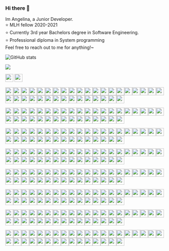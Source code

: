 ### Hi there 👋
Im Angelina, a Junior Developer.  
:star: MLH fellow 2020-2021  
:star: Currently 3rd year Bachelors degree in Software Engineering.  
:star: Professional diploma in System programming  
Feel free to reach out to me for anything!~

![GitHub stats](https://github-readme-stats.vercel.app/api?username=angelinag&show_icons=true&count_private=true&theme=synthwave)

![](https://profile-counter.glitch.me/angelinag/count.svg)

<img src="https://img.shields.io/badge/%20-%20-blue?style=flat&logo=angular&logoColor=blue" width="25vw">
<img src="https://img.shields.io/badge/%20-%20-yellow?style=flat&logo=angular&logoColor=yellow" width="25vw">

<img src="https://img.shields.io/badge/%20-%20-blue?style=flat&logo=angular&logoColor=blue" width="25vw"><img src="https://img.shields.io/badge/%20-%20-blue?style=flat&logo=angular&logoColor=blue" width="25vw"><img src="https://img.shields.io/badge/%20-%20-blue?style=flat&logo=angular&logoColor=blue" width="25vw"><img src="https://img.shields.io/badge/%20-%20-blue?style=flat&logo=angular&logoColor=blue" width="25vw"><img src="https://img.shields.io/badge/%20-%20-blue?style=flat&logo=angular&logoColor=blue" width="25vw"><img src="https://img.shields.io/badge/%20-%20-blue?style=flat&logo=angular&logoColor=blue" width="25vw"><img src="https://img.shields.io/badge/%20-%20-blue?style=flat&logo=angular&logoColor=blue" width="25vw"><img src="https://img.shields.io/badge/%20-%20-blue?style=flat&logo=angular&logoColor=blue" width="25vw"><img src="https://img.shields.io/badge/%20-%20-blue?style=flat&logo=angular&logoColor=blue" width="25vw"><img src="https://img.shields.io/badge/%20-%20-blue?style=flat&logo=angular&logoColor=blue" width="25vw"><img src="https://img.shields.io/badge/%20-%20-blue?style=flat&logo=angular&logoColor=blue" width="25vw"><img src="https://img.shields.io/badge/%20-%20-blue?style=flat&logo=angular&logoColor=blue" width="25vw"><img src="https://img.shields.io/badge/%20-%20-blue?style=flat&logo=angular&logoColor=blue" width="25vw"><img src="https://img.shields.io/badge/%20-%20-blue?style=flat&logo=angular&logoColor=blue" width="25vw"><img src="https://img.shields.io/badge/%20-%20-blue?style=flat&logo=angular&logoColor=blue" width="25vw"><img src="https://img.shields.io/badge/%20-%20-blue?style=flat&logo=angular&logoColor=blue" width="25vw"><img src="https://img.shields.io/badge/%20-%20-blue?style=flat&logo=angular&logoColor=blue" width="25vw"><img src="https://img.shields.io/badge/%20-%20-blue?style=flat&logo=angular&logoColor=blue" width="25vw"><img src="https://img.shields.io/badge/%20-%20-yellow?style=flat&logo=angular&logoColor=yellow" width="25vw"><img src="https://img.shields.io/badge/%20-%20-blue?style=flat&logo=angular&logoColor=blue" width="25vw"><img src="https://img.shields.io/badge/%20-%20-yellow?style=flat&logo=angular&logoColor=yellow" width="25vw"><img src="https://img.shields.io/badge/%20-%20-blue?style=flat&logo=angular&logoColor=blue" width="25vw"><img src="https://img.shields.io/badge/%20-%20-blue?style=flat&logo=angular&logoColor=blue" width="25vw"><img src="https://img.shields.io/badge/%20-%20-blue?style=flat&logo=angular&logoColor=blue" width="25vw"><img src="https://img.shields.io/badge/%20-%20-blue?style=flat&logo=angular&logoColor=blue" width="25vw"><img src="https://img.shields.io/badge/%20-%20-blue?style=flat&logo=angular&logoColor=blue" width="25vw"><img src="https://img.shields.io/badge/%20-%20-blue?style=flat&logo=angular&logoColor=blue" width="25vw"><img src="https://img.shields.io/badge/%20-%20-blue?style=flat&logo=angular&logoColor=blue" width="25vw"><img src="https://img.shields.io/badge/%20-%20-blue?style=flat&logo=angular&logoColor=blue" width="25vw"><img src="https://img.shields.io/badge/%20-%20-blue?style=flat&logo=angular&logoColor=blue" width="25vw"><img src="https://img.shields.io/badge/%20-%20-blue?style=flat&logo=angular&logoColor=blue" width="25vw"><img src="https://img.shields.io/badge/%20-%20-blue?style=flat&logo=angular&logoColor=blue" width="25vw"><img src="https://img.shields.io/badge/%20-%20-blue?style=flat&logo=angular&logoColor=blue" width="25vw"><img src="https://img.shields.io/badge/%20-%20-blue?style=flat&logo=angular&logoColor=blue" width="25vw"><img src="https://img.shields.io/badge/%20-%20-blue?style=flat&logo=angular&logoColor=blue" width="25vw"><!-- newline -->  


<img src="https://img.shields.io/badge/%20-%20-blue?style=flat&logo=angular&logoColor=blue" width="25vw"><img src="https://img.shields.io/badge/%20-%20-blue?style=flat&logo=angular&logoColor=blue" width="25vw"><img src="https://img.shields.io/badge/%20-%20-yellow?style=flat&logo=angular&logoColor=yellow" width="25vw"><img src="https://img.shields.io/badge/%20-%20-yellow?style=flat&logo=angular&logoColor=yellow" width="25vw"><img src="https://img.shields.io/badge/%20-%20-blue?style=flat&logo=angular&logoColor=blue" width="25vw"><img src="https://img.shields.io/badge/%20-%20-blue?style=flat&logo=angular&logoColor=blue" width="25vw"><img src="https://img.shields.io/badge/%20-%20-yellow?style=flat&logo=angular&logoColor=yellow" width="25vw"><img src="https://img.shields.io/badge/%20-%20-yellow?style=flat&logo=angular&logoColor=yellow" width="25vw"><img src="https://img.shields.io/badge/%20-%20-yellow?style=flat&logo=angular&logoColor=yellow" width="25vw"><img src="https://img.shields.io/badge/%20-%20-blue?style=flat&logo=angular&logoColor=blue" width="25vw"><img src="https://img.shields.io/badge/%20-%20-yellow?style=flat&logo=angular&logoColor=yellow" width="25vw"><img src="https://img.shields.io/badge/%20-%20-yellow?style=flat&logo=angular&logoColor=yellow" width="25vw"><img src="https://img.shields.io/badge/%20-%20-yellow?style=flat&logo=angular&logoColor=yellow" width="25vw"><img src="https://img.shields.io/badge/%20-%20-blue?style=flat&logo=angular&logoColor=blue" width="25vw"><img src="https://img.shields.io/badge/%20-%20-yellow?style=flat&logo=angular&logoColor=yellow" width="25vw"><img src="https://img.shields.io/badge/%20-%20-yellow?style=flat&logo=angular&logoColor=yellow" width="25vw"><img src="https://img.shields.io/badge/%20-%20-yellow?style=flat&logo=angular&logoColor=yellow" width="25vw"><img src="https://img.shields.io/badge/%20-%20-blue?style=flat&logo=angular&logoColor=blue" width="25vw"><img src="https://img.shields.io/badge/%20-%20-yellow?style=flat&logo=angular&logoColor=yellow" width="25vw"><img src="https://img.shields.io/badge/%20-%20-blue?style=flat&logo=angular&logoColor=blue" width="25vw"><img src="https://img.shields.io/badge/%20-%20-blue?style=flat&logo=angular&logoColor=blue" width="25vw"><img src="https://img.shields.io/badge/%20-%20-blue?style=flat&logo=angular&logoColor=blue" width="25vw"><img src="https://img.shields.io/badge/%20-%20-yellow?style=flat&logo=angular&logoColor=yellow" width="25vw"><img src="https://img.shields.io/badge/%20-%20-yellow?style=flat&logo=angular&logoColor=yellow" width="25vw"><img src="https://img.shields.io/badge/%20-%20-yellow?style=flat&logo=angular&logoColor=yellow" width="25vw"><img src="https://img.shields.io/badge/%20-%20-blue?style=flat&logo=angular&logoColor=blue" width="25vw"><img src="https://img.shields.io/badge/%20-%20-blue?style=flat&logo=angular&logoColor=blue" width="25vw"><img src="https://img.shields.io/badge/%20-%20-yellow?style=flat&logo=angular&logoColor=yellow" width="25vw"><img src="https://img.shields.io/badge/%20-%20-yellow?style=flat&logo=angular&logoColor=yellow" width="25vw"><img src="https://img.shields.io/badge/%20-%20-blue?style=flat&logo=angular&logoColor=blue" width="25vw"><img src="https://img.shields.io/badge/%20-%20-blue?style=flat&logo=angular&logoColor=blue" width="25vw"><img src="https://img.shields.io/badge/%20-%20-yellow?style=flat&logo=angular&logoColor=yellow" width="25vw"><img src="https://img.shields.io/badge/%20-%20-yellow?style=flat&logo=angular&logoColor=yellow" width="25vw"><img src="https://img.shields.io/badge/%20-%20-yellow?style=flat&logo=angular&logoColor=yellow" width="25vw"><img src="https://img.shields.io/badge/%20-%20-blue?style=flat&logo=angular&logoColor=blue" width="25vw"><!-- newline -->  

<img src="https://img.shields.io/badge/%20-%20-blue?style=flat&logo=angular&logoColor=blue" width="25vw"><img src="https://img.shields.io/badge/%20-%20-yellow?style=flat&logo=angular&logoColor=yellow" width="25vw"><img src="https://img.shields.io/badge/%20-%20-blue?style=flat&logo=angular&logoColor=blue" width="25vw"><img src="https://img.shields.io/badge/%20-%20-yellow?style=flat&logo=angular&logoColor=yellow" width="25vw"><img src="https://img.shields.io/badge/%20-%20-blue?style=flat&logo=angular&logoColor=blue" width="25vw"><img src="https://img.shields.io/badge/%20-%20-blue?style=flat&logo=angular&logoColor=blue" width="25vw"><img src="https://img.shields.io/badge/%20-%20-yellow?style=flat&logo=angular&logoColor=yellow" width="25vw"><img src="https://img.shields.io/badge/%20-%20-blue?style=flat&logo=angular&logoColor=blue" width="25vw"><img src="https://img.shields.io/badge/%20-%20-yellow?style=flat&logo=angular&logoColor=yellow" width="25vw"><img src="https://img.shields.io/badge/%20-%20-blue?style=flat&logo=angular&logoColor=blue" width="25vw"><img src="https://img.shields.io/badge/%20-%20-yellow?style=flat&logo=angular&logoColor=yellow" width="25vw"><img src="https://img.shields.io/badge/%20-%20-blue?style=flat&logo=angular&logoColor=blue" width="25vw"><img src="https://img.shields.io/badge/%20-%20-yellow?style=flat&logo=angular&logoColor=yellow" width="25vw"><img src="https://img.shields.io/badge/%20-%20-blue?style=flat&logo=angular&logoColor=blue" width="25vw"><img src="https://img.shields.io/badge/%20-%20-yellow?style=flat&logo=angular&logoColor=yellow" width="25vw"><img src="https://img.shields.io/badge/%20-%20-blue?style=flat&logo=angular&logoColor=blue" width="25vw"><img src="https://img.shields.io/badge/%20-%20-yellow?style=flat&logo=angular&logoColor=yellow" width="25vw"><img src="https://img.shields.io/badge/%20-%20-blue?style=flat&logo=angular&logoColor=blue" width="25vw"><img src="https://img.shields.io/badge/%20-%20-yellow?style=flat&logo=angular&logoColor=yellow" width="25vw"><img src="https://img.shields.io/badge/%20-%20-blue?style=flat&logo=angular&logoColor=blue" width="25vw"><img src="https://img.shields.io/badge/%20-%20-yellow?style=flat&logo=angular&logoColor=yellow" width="25vw"><img src="https://img.shields.io/badge/%20-%20-blue?style=flat&logo=angular&logoColor=blue" width="25vw"><img src="https://img.shields.io/badge/%20-%20-yellow?style=flat&logo=angular&logoColor=yellow" width="25vw"><img src="https://img.shields.io/badge/%20-%20-blue?style=flat&logo=angular&logoColor=blue" width="25vw"><img src="https://img.shields.io/badge/%20-%20-yellow?style=flat&logo=angular&logoColor=yellow" width="25vw"><img src="https://img.shields.io/badge/%20-%20-blue?style=flat&logo=angular&logoColor=blue" width="25vw"><img src="https://img.shields.io/badge/%20-%20-yellow?style=flat&logo=angular&logoColor=yellow" width="25vw"><img src="https://img.shields.io/badge/%20-%20-blue?style=flat&logo=angular&logoColor=blue" width="25vw"><img src="https://img.shields.io/badge/%20-%20-yellow?style=flat&logo=angular&logoColor=yellow" width="25vw"><img src="https://img.shields.io/badge/%20-%20-blue?style=flat&logo=angular&logoColor=blue" width="25vw"><img src="https://img.shields.io/badge/%20-%20-blue?style=flat&logo=angular&logoColor=blue" width="25vw"><img src="https://img.shields.io/badge/%20-%20-yellow?style=flat&logo=angular&logoColor=yellow" width="25vw"><img src="https://img.shields.io/badge/%20-%20-blue?style=flat&logo=angular&logoColor=blue" width="25vw"><img src="https://img.shields.io/badge/%20-%20-yellow?style=flat&logo=angular&logoColor=yellow" width="25vw"><img src="https://img.shields.io/badge/%20-%20-blue?style=flat&logo=angular&logoColor=blue" width="25vw"><!-- newline -->  

<img src="https://img.shields.io/badge/%20-%20-blue?style=flat&logo=angular&logoColor=blue" width="25vw"><img src="https://img.shields.io/badge/%20-%20-yellow?style=flat&logo=angular&logoColor=yellow" width="25vw"><img src="https://img.shields.io/badge/%20-%20-blue?style=flat&logo=angular&logoColor=blue" width="25vw"><img src="https://img.shields.io/badge/%20-%20-yellow?style=flat&logo=angular&logoColor=yellow" width="25vw"><img src="https://img.shields.io/badge/%20-%20-blue?style=flat&logo=angular&logoColor=blue" width="25vw"><img src="https://img.shields.io/badge/%20-%20-blue?style=flat&logo=angular&logoColor=blue" width="25vw"><img src="https://img.shields.io/badge/%20-%20-yellow?style=flat&logo=angular&logoColor=yellow" width="25vw"><img src="https://img.shields.io/badge/%20-%20-blue?style=flat&logo=angular&logoColor=blue" width="25vw"><img src="https://img.shields.io/badge/%20-%20-yellow?style=flat&logo=angular&logoColor=yellow" width="25vw"><img src="https://img.shields.io/badge/%20-%20-blue?style=flat&logo=angular&logoColor=blue" width="25vw"><img src="https://img.shields.io/badge/%20-%20-yellow?style=flat&logo=angular&logoColor=yellow" width="25vw"><img src="https://img.shields.io/badge/%20-%20-blue?style=flat&logo=angular&logoColor=blue" width="25vw"><img src="https://img.shields.io/badge/%20-%20-yellow?style=flat&logo=angular&logoColor=yellow" width="25vw"><img src="https://img.shields.io/badge/%20-%20-blue?style=flat&logo=angular&logoColor=blue" width="25vw"><img src="https://img.shields.io/badge/%20-%20-yellow?style=flat&logo=angular&logoColor=yellow" width="25vw"><img src="https://img.shields.io/badge/%20-%20-yellow?style=flat&logo=angular&logoColor=yellow" width="25vw"><img src="https://img.shields.io/badge/%20-%20-yellow?style=flat&logo=angular&logoColor=yellow" width="25vw"><img src="https://img.shields.io/badge/%20-%20-blue?style=flat&logo=angular&logoColor=blue" width="25vw"><img src="https://img.shields.io/badge/%20-%20-yellow?style=flat&logo=angular&logoColor=yellow" width="25vw"><img src="https://img.shields.io/badge/%20-%20-blue?style=flat&logo=angular&logoColor=blue" width="25vw"><img src="https://img.shields.io/badge/%20-%20-yellow?style=flat&logo=angular&logoColor=yellow" width="25vw"><img src="https://img.shields.io/badge/%20-%20-blue?style=flat&logo=angular&logoColor=blue" width="25vw"><img src="https://img.shields.io/badge/%20-%20-yellow?style=flat&logo=angular&logoColor=yellow" width="25vw"><img src="https://img.shields.io/badge/%20-%20-blue?style=flat&logo=angular&logoColor=blue" width="25vw"><img src="https://img.shields.io/badge/%20-%20-yellow?style=flat&logo=angular&logoColor=yellow" width="25vw"><img src="https://img.shields.io/badge/%20-%20-blue?style=flat&logo=angular&logoColor=blue" width="25vw"><img src="https://img.shields.io/badge/%20-%20-yellow?style=flat&logo=angular&logoColor=yellow" width="25vw"><img src="https://img.shields.io/badge/%20-%20-blue?style=flat&logo=angular&logoColor=blue" width="25vw"><img src="https://img.shields.io/badge/%20-%20-yellow?style=flat&logo=angular&logoColor=yellow" width="25vw"><img src="https://img.shields.io/badge/%20-%20-blue?style=flat&logo=angular&logoColor=blue" width="25vw"><img src="https://img.shields.io/badge/%20-%20-blue?style=flat&logo=angular&logoColor=blue" width="25vw"><img src="https://img.shields.io/badge/%20-%20-yellow?style=flat&logo=angular&logoColor=yellow" width="25vw"><img src="https://img.shields.io/badge/%20-%20-blue?style=flat&logo=angular&logoColor=blue" width="25vw"><img src="https://img.shields.io/badge/%20-%20-yellow?style=flat&logo=angular&logoColor=yellow" width="25vw"><img src="https://img.shields.io/badge/%20-%20-blue?style=flat&logo=angular&logoColor=blue" width="25vw"><!-- newline -->  

<img src="https://img.shields.io/badge/%20-%20-blue?style=flat&logo=angular&logoColor=blue" width="25vw"><img src="https://img.shields.io/badge/%20-%20-yellow?style=flat&logo=angular&logoColor=yellow" width="25vw"><img src="https://img.shields.io/badge/%20-%20-blue?style=flat&logo=angular&logoColor=blue" width="25vw"><img src="https://img.shields.io/badge/%20-%20-yellow?style=flat&logo=angular&logoColor=yellow" width="25vw"><img src="https://img.shields.io/badge/%20-%20-blue?style=flat&logo=angular&logoColor=blue" width="25vw"><img src="https://img.shields.io/badge/%20-%20-blue?style=flat&logo=angular&logoColor=blue" width="25vw"><img src="https://img.shields.io/badge/%20-%20-yellow?style=flat&logo=angular&logoColor=yellow" width="25vw"><img src="https://img.shields.io/badge/%20-%20-blue?style=flat&logo=angular&logoColor=blue" width="25vw"><img src="https://img.shields.io/badge/%20-%20-yellow?style=flat&logo=angular&logoColor=yellow" width="25vw"><img src="https://img.shields.io/badge/%20-%20-blue?style=flat&logo=angular&logoColor=blue" width="25vw"><img src="https://img.shields.io/badge/%20-%20-yellow?style=flat&logo=angular&logoColor=yellow" width="25vw"><img src="https://img.shields.io/badge/%20-%20-yellow?style=flat&logo=angular&logoColor=yellow" width="25vw"><img src="https://img.shields.io/badge/%20-%20-yellow?style=flat&logo=angular&logoColor=yellow" width="25vw"><img src="https://img.shields.io/badge/%20-%20-blue?style=flat&logo=angular&logoColor=blue" width="25vw"><img src="https://img.shields.io/badge/%20-%20-yellow?style=flat&logo=angular&logoColor=yellow" width="25vw"><img src="https://img.shields.io/badge/%20-%20-blue?style=flat&logo=angular&logoColor=blue" width="25vw"><img src="https://img.shields.io/badge/%20-%20-blue?style=flat&logo=angular&logoColor=blue" width="25vw"><img src="https://img.shields.io/badge/%20-%20-blue?style=flat&logo=angular&logoColor=blue" width="25vw"><img src="https://img.shields.io/badge/%20-%20-yellow?style=flat&logo=angular&logoColor=yellow" width="25vw"><img src="https://img.shields.io/badge/%20-%20-blue?style=flat&logo=angular&logoColor=blue" width="25vw"><img src="https://img.shields.io/badge/%20-%20-yellow?style=flat&logo=angular&logoColor=yellow" width="25vw"><img src="https://img.shields.io/badge/%20-%20-blue?style=flat&logo=angular&logoColor=blue" width="25vw"><img src="https://img.shields.io/badge/%20-%20-yellow?style=flat&logo=angular&logoColor=yellow" width="25vw"><img src="https://img.shields.io/badge/%20-%20-blue?style=flat&logo=angular&logoColor=blue" width="25vw"><img src="https://img.shields.io/badge/%20-%20-yellow?style=flat&logo=angular&logoColor=yellow" width="25vw"><img src="https://img.shields.io/badge/%20-%20-blue?style=flat&logo=angular&logoColor=blue" width="25vw"><img src="https://img.shields.io/badge/%20-%20-yellow?style=flat&logo=angular&logoColor=yellow" width="25vw"><img src="https://img.shields.io/badge/%20-%20-blue?style=flat&logo=angular&logoColor=blue" width="25vw"><img src="https://img.shields.io/badge/%20-%20-yellow?style=flat&logo=angular&logoColor=yellow" width="25vw"><img src="https://img.shields.io/badge/%20-%20-blue?style=flat&logo=angular&logoColor=blue" width="25vw"><img src="https://img.shields.io/badge/%20-%20-blue?style=flat&logo=angular&logoColor=blue" width="25vw"><img src="https://img.shields.io/badge/%20-%20-yellow?style=flat&logo=angular&logoColor=yellow" width="25vw"><img src="https://img.shields.io/badge/%20-%20-yellow?style=flat&logo=angular&logoColor=yellow" width="25vw"><img src="https://img.shields.io/badge/%20-%20-yellow?style=flat&logo=angular&logoColor=yellow" width="25vw"><img src="https://img.shields.io/badge/%20-%20-blue?style=flat&logo=angular&logoColor=blue" width="25vw"><!-- newline -->  

<img src="https://img.shields.io/badge/%20-%20-blue?style=flat&logo=angular&logoColor=blue" width="25vw"><img src="https://img.shields.io/badge/%20-%20-blue?style=flat&logo=angular&logoColor=blue" width="25vw"><img src="https://img.shields.io/badge/%20-%20-yellow?style=flat&logo=angular&logoColor=yellow" width="25vw"><img src="https://img.shields.io/badge/%20-%20-yellow?style=flat&logo=angular&logoColor=yellow" width="25vw"><img src="https://img.shields.io/badge/%20-%20-yellow?style=flat&logo=angular&logoColor=yellow" width="25vw"><img src="https://img.shields.io/badge/%20-%20-blue?style=flat&logo=angular&logoColor=blue" width="25vw"><img src="https://img.shields.io/badge/%20-%20-yellow?style=flat&logo=angular&logoColor=yellow" width="25vw"><img src="https://img.shields.io/badge/%20-%20-blue?style=flat&logo=angular&logoColor=blue" width="25vw"><img src="https://img.shields.io/badge/%20-%20-yellow?style=flat&logo=angular&logoColor=yellow" width="25vw"><img src="https://img.shields.io/badge/%20-%20-blue?style=flat&logo=angular&logoColor=blue" width="25vw"><img src="https://img.shields.io/badge/%20-%20-blue?style=flat&logo=angular&logoColor=blue" width="25vw"><img src="https://img.shields.io/badge/%20-%20-blue?style=flat&logo=angular&logoColor=blue" width="25vw"><img src="https://img.shields.io/badge/%20-%20-yellow?style=flat&logo=angular&logoColor=yellow" width="25vw"><img src="https://img.shields.io/badge/%20-%20-blue?style=flat&logo=angular&logoColor=blue" width="25vw"><img src="https://img.shields.io/badge/%20-%20-yellow?style=flat&logo=angular&logoColor=yellow" width="25vw"><img src="https://img.shields.io/badge/%20-%20-yellow?style=flat&logo=angular&logoColor=yellow" width="25vw"><img src="https://img.shields.io/badge/%20-%20-yellow?style=flat&logo=angular&logoColor=yellow" width="25vw"><img src="https://img.shields.io/badge/%20-%20-blue?style=flat&logo=angular&logoColor=blue" width="25vw"><img src="https://img.shields.io/badge/%20-%20-yellow?style=flat&logo=angular&logoColor=yellow" width="25vw"><img src="https://img.shields.io/badge/%20-%20-blue?style=flat&logo=angular&logoColor=blue" width="25vw"><img src="https://img.shields.io/badge/%20-%20-yellow?style=flat&logo=angular&logoColor=yellow" width="25vw"><img src="https://img.shields.io/badge/%20-%20-blue?style=flat&logo=angular&logoColor=blue" width="25vw"><img src="https://img.shields.io/badge/%20-%20-yellow?style=flat&logo=angular&logoColor=yellow" width="25vw"><img src="https://img.shields.io/badge/%20-%20-blue?style=flat&logo=angular&logoColor=blue" width="25vw"><img src="https://img.shields.io/badge/%20-%20-yellow?style=flat&logo=angular&logoColor=yellow" width="25vw"><img src="https://img.shields.io/badge/%20-%20-blue?style=flat&logo=angular&logoColor=blue" width="25vw"><img src="https://img.shields.io/badge/%20-%20-blue?style=flat&logo=angular&logoColor=blue" width="25vw"><img src="https://img.shields.io/badge/%20-%20-yellow?style=flat&logo=angular&logoColor=yellow" width="25vw"><img src="https://img.shields.io/badge/%20-%20-blue?style=flat&logo=angular&logoColor=blue" width="25vw"><img src="https://img.shields.io/badge/%20-%20-yellow?style=flat&logo=angular&logoColor=yellow" width="25vw"><img src="https://img.shields.io/badge/%20-%20-blue?style=flat&logo=angular&logoColor=blue" width="25vw"><img src="https://img.shields.io/badge/%20-%20-blue?style=flat&logo=angular&logoColor=blue" width="25vw"><img src="https://img.shields.io/badge/%20-%20-blue?style=flat&logo=angular&logoColor=blue" width="25vw"><img src="https://img.shields.io/badge/%20-%20-yellow?style=flat&logo=angular&logoColor=yellow" width="25vw"><img src="https://img.shields.io/badge/%20-%20-blue?style=flat&logo=angular&logoColor=blue" width="25vw"><!-- newline -->  

<img src="https://img.shields.io/badge/%20-%20-blue?style=flat&logo=angular&logoColor=blue" width="25vw"><img src="https://img.shields.io/badge/%20-%20-blue?style=flat&logo=angular&logoColor=blue" width="25vw"><img src="https://img.shields.io/badge/%20-%20-blue?style=flat&logo=angular&logoColor=blue" width="25vw"><img src="https://img.shields.io/badge/%20-%20-blue?style=flat&logo=angular&logoColor=blue" width="25vw"><img src="https://img.shields.io/badge/%20-%20-blue?style=flat&logo=angular&logoColor=blue" width="25vw"><img src="https://img.shields.io/badge/%20-%20-blue?style=flat&logo=angular&logoColor=blue" width="25vw"><img src="https://img.shields.io/badge/%20-%20-blue?style=flat&logo=angular&logoColor=blue" width="25vw"><img src="https://img.shields.io/badge/%20-%20-blue?style=flat&logo=angular&logoColor=blue" width="25vw"><img src="https://img.shields.io/badge/%20-%20-blue?style=flat&logo=angular&logoColor=blue" width="25vw"><img src="https://img.shields.io/badge/%20-%20-blue?style=flat&logo=angular&logoColor=blue" width="25vw"><img src="https://img.shields.io/badge/%20-%20-yellow?style=flat&logo=angular&logoColor=yellow" width="25vw"><img src="https://img.shields.io/badge/%20-%20-blue?style=flat&logo=angular&logoColor=blue" width="25vw"><img src="https://img.shields.io/badge/%20-%20-yellow?style=flat&logo=angular&logoColor=yellow" width="25vw"><img src="https://img.shields.io/badge/%20-%20-blue?style=flat&logo=angular&logoColor=blue" width="25vw"><img src="https://img.shields.io/badge/%20-%20-blue?style=flat&logo=angular&logoColor=blue" width="25vw"><img src="https://img.shields.io/badge/%20-%20-blue?style=flat&logo=angular&logoColor=blue" width="25vw"><img src="https://img.shields.io/badge/%20-%20-blue?style=flat&logo=angular&logoColor=blue" width="25vw"><img src="https://img.shields.io/badge/%20-%20-blue?style=flat&logo=angular&logoColor=blue" width="25vw"><img src="https://img.shields.io/badge/%20-%20-blue?style=flat&logo=angular&logoColor=blue" width="25vw"><img src="https://img.shields.io/badge/%20-%20-blue?style=flat&logo=angular&logoColor=blue" width="25vw"><img src="https://img.shields.io/badge/%20-%20-blue?style=flat&logo=angular&logoColor=blue" width="25vw"><img src="https://img.shields.io/badge/%20-%20-blue?style=flat&logo=angular&logoColor=blue" width="25vw"><img src="https://img.shields.io/badge/%20-%20-blue?style=flat&logo=angular&logoColor=blue" width="25vw"><img src="https://img.shields.io/badge/%20-%20-blue?style=flat&logo=angular&logoColor=blue" width="25vw"><img src="https://img.shields.io/badge/%20-%20-blue?style=flat&logo=angular&logoColor=blue" width="25vw"><img src="https://img.shields.io/badge/%20-%20-blue?style=flat&logo=angular&logoColor=blue" width="25vw"><img src="https://img.shields.io/badge/%20-%20-blue?style=flat&logo=angular&logoColor=blue" width="25vw"><img src="https://img.shields.io/badge/%20-%20-blue?style=flat&logo=angular&logoColor=blue" width="25vw"><img src="https://img.shields.io/badge/%20-%20-blue?style=flat&logo=angular&logoColor=blue" width="25vw"><img src="https://img.shields.io/badge/%20-%20-blue?style=flat&logo=angular&logoColor=blue" width="25vw"><img src="https://img.shields.io/badge/%20-%20-blue?style=flat&logo=angular&logoColor=blue" width="25vw"><img src="https://img.shields.io/badge/%20-%20-yellow?style=flat&logo=angular&logoColor=yellow" width="25vw"><img src="https://img.shields.io/badge/%20-%20-blue?style=flat&logo=angular&logoColor=blue" width="25vw"><img src="https://img.shields.io/badge/%20-%20-yellow?style=flat&logo=angular&logoColor=yellow" width="25vw"><img src="https://img.shields.io/badge/%20-%20-blue?style=flat&logo=angular&logoColor=blue" width="25vw"><!-- newline -->  

<img src="https://img.shields.io/badge/%20-%20-blue?style=flat&logo=angular&logoColor=blue" width="25vw"><img src="https://img.shields.io/badge/%20-%20-blue?style=flat&logo=angular&logoColor=blue" width="25vw"><img src="https://img.shields.io/badge/%20-%20-blue?style=flat&logo=angular&logoColor=blue" width="25vw"><img src="https://img.shields.io/badge/%20-%20-blue?style=flat&logo=angular&logoColor=blue" width="25vw"><img src="https://img.shields.io/badge/%20-%20-blue?style=flat&logo=angular&logoColor=blue" width="25vw"><img src="https://img.shields.io/badge/%20-%20-blue?style=flat&logo=angular&logoColor=blue" width="25vw"><img src="https://img.shields.io/badge/%20-%20-blue?style=flat&logo=angular&logoColor=blue" width="25vw"><img src="https://img.shields.io/badge/%20-%20-blue?style=flat&logo=angular&logoColor=blue" width="25vw"><img src="https://img.shields.io/badge/%20-%20-blue?style=flat&logo=angular&logoColor=blue" width="25vw"><img src="https://img.shields.io/badge/%20-%20-blue?style=flat&logo=angular&logoColor=blue" width="25vw"><img src="https://img.shields.io/badge/%20-%20-yellow?style=flat&logo=angular&logoColor=yellow" width="25vw"><img src="https://img.shields.io/badge/%20-%20-yellow?style=flat&logo=angular&logoColor=yellow" width="25vw"><img src="https://img.shields.io/badge/%20-%20-yellow?style=flat&logo=angular&logoColor=yellow" width="25vw"><img src="https://img.shields.io/badge/%20-%20-blue?style=flat&logo=angular&logoColor=blue" width="25vw"><img src="https://img.shields.io/badge/%20-%20-blue?style=flat&logo=angular&logoColor=blue" width="25vw"><img src="https://img.shields.io/badge/%20-%20-blue?style=flat&logo=angular&logoColor=blue" width="25vw"><img src="https://img.shields.io/badge/%20-%20-blue?style=flat&logo=angular&logoColor=blue" width="25vw"><img src="https://img.shields.io/badge/%20-%20-blue?style=flat&logo=angular&logoColor=blue" width="25vw"><img src="https://img.shields.io/badge/%20-%20-blue?style=flat&logo=angular&logoColor=blue" width="25vw"><img src="https://img.shields.io/badge/%20-%20-blue?style=flat&logo=angular&logoColor=blue" width="25vw"><img src="https://img.shields.io/badge/%20-%20-blue?style=flat&logo=angular&logoColor=blue" width="25vw"><img src="https://img.shields.io/badge/%20-%20-blue?style=flat&logo=angular&logoColor=blue" width="25vw"><img src="https://img.shields.io/badge/%20-%20-blue?style=flat&logo=angular&logoColor=blue" width="25vw"><img src="https://img.shields.io/badge/%20-%20-blue?style=flat&logo=angular&logoColor=blue" width="25vw"><img src="https://img.shields.io/badge/%20-%20-blue?style=flat&logo=angular&logoColor=blue" width="25vw"><img src="https://img.shields.io/badge/%20-%20-blue?style=flat&logo=angular&logoColor=blue" width="25vw"><img src="https://img.shields.io/badge/%20-%20-blue?style=flat&logo=angular&logoColor=blue" width="25vw"><img src="https://img.shields.io/badge/%20-%20-blue?style=flat&logo=angular&logoColor=blue" width="25vw"><img src="https://img.shields.io/badge/%20-%20-blue?style=flat&logo=angular&logoColor=blue" width="25vw"><img src="https://img.shields.io/badge/%20-%20-blue?style=flat&logo=angular&logoColor=blue" width="25vw"><img src="https://img.shields.io/badge/%20-%20-blue?style=flat&logo=angular&logoColor=blue" width="25vw"><img src="https://img.shields.io/badge/%20-%20-yellow?style=flat&logo=angular&logoColor=yellow" width="25vw"><img src="https://img.shields.io/badge/%20-%20-yellow?style=flat&logo=angular&logoColor=yellow" width="25vw"><img src="https://img.shields.io/badge/%20-%20-yellow?style=flat&logo=angular&logoColor=yellow" width="25vw"><img src="https://img.shields.io/badge/%20-%20-blue?style=flat&logo=angular&logoColor=blue" width="25vw"><!-- newline -->

<!--
**angelinag/angelinag** is a ✨ _special_ ✨ repository because its `README.md` (this file) appears on your GitHub profile.

Here are some ideas to get you started:

- 🔭 I’m currently working on ...
- 🌱 I’m currently learning ...
- 👯 I’m looking to collaborate on ...
- 🤔 I’m looking for help with ...
- 💬 Ask me about ...
- 📫 How to reach me: ...
- 😄 Pronouns: ...
- ⚡ Fun fact: ...
-->

